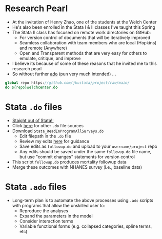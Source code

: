 
# Research Pearl
- At the invitation of Henry Zhao, one of the students at the Welch Center
- He's also been enrolled in the Stata I & II classes I've taught this Spring
- The Stata II class has focused on remote work directories on GitHub:
   - For version control of documents that will be iteratively improved
   - Seamless collaboration with team members who are local (Hopkins) and remote (Anywhere)
   - Open and Transparent methods that are very easy for others to emulate, critique, and improve
- I believe its because of some of these reasons that he invited me to this research pearl
- So without further [ado](https://muzaale.github.io/center/intro.html) (pun very much intended) ...

```stata
global repo https://github.com/jhustata/project/raw/main/
do ${repo}welchcenter.do
```

# Stata `.do` files

- [Staight out of Stata!!](dyndoc.html)
- Click [here](https://ftp.cdc.gov/pub/HEALTH_STATISTICS/NCHS/datalinkage/linked_mortality/) for other `.do` file sources
- Download `Stata_ReadInProgramAllSurveys.do`
   - Edit filepath in the `.do` file
   - Review my edits [here](https://github.com/jhustata/project/blob/main/followup.do) for guidance
   - Save edits as `followup.do` and upload to your `username/project` repo
   - Any edits should be saved under the same `followup.do` file name, but use "commit changes" statements for version control
- This script `followup.do` produces mortality followup data
- Merge these outcomes with NHANES survey (i.e., baseline data)

# Stata `.ado` files
- Long-term plan is to automate the above processes using `.ado` scripts with programs that allow the unskilled user to:
   - Reproduce the analyses
   - Expand the parameters in the model
   - Consider interaction terms
   - Variable functional forms (e.g. collapsed categories, spline terms, etc) 


